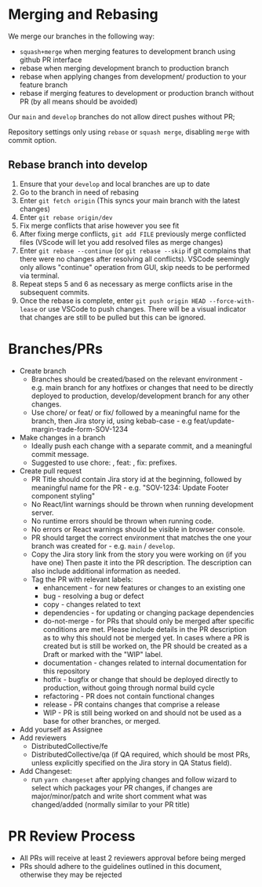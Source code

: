 # Merging and Rebasing

We merge our branches in the following way:

* `squash+merge` when merging features to development branch using github PR interface
* rebase when merging development branch to production branch
* rebase when applying changes from development/ production to your feature branch
* rebase if merging features to development or production branch without PR (by all means should be avoided)

Our `main` and `develop` branches do not allow direct pushes without PR;

Repository settings only using `rebase` or `squash merge`, disabling `merge` with commit option.

## Rebase branch into develop

1) Ensure that your `develop` and local branches are up to date
2) Go to the branch in need of rebasing
3) Enter `git fetch origin` (This syncs your main branch with the latest changes)
4) Enter `git rebase origin/dev`
5) Fix merge conflicts that arise however you see fit
6) After fixing merge conflicts, `git add FILE` previously merge conflicted files (VScode will let you add resolved files as merge changes)
7) Enter `git rebase --continue` (or `git rebase --skip` if git complains that there were no changes after resolving all conflicts). VSCode seemingly only allows "continue" operation from GUI, skip needs to be performed via terminal.
8) Repeat steps 5 and 6 as necessary as merge conflicts arise in the subsequent commits.
9) Once the rebase is complete, enter `git push origin HEAD --force-with-lease` or use VSCode to push changes. There will be a visual indicator that changes are still to be pulled but this can be ignored.

# Branches/PRs

* Create branch
  * Branches should be created/based on the relevant environment - e.g. main branch for any hotfixes or changes that need to be directly deployed to production, develop/development branch for any other changes.
  * Use chore/ or feat/ or fix/ followed by a meaningful name for the branch, then Jira story id, using kebab-case - e.g feat/update-margin-trade-form-SOV-1234
* Make changes in a branch
  * Ideally push each change with a separate commit, and a meaningful commit message.
  * Suggested to use chore: , feat: , fix: prefixes.
* Create pull request
  * PR Title should contain Jira story id at the beginning, followed by meaningful name for the PR - e.g. "SOV-1234: Update Footer component styling"
  * No React/lint warnings should be thrown when running development server.
  * No runtime errors should be thrown when running code.
  * No errors or React warnings should be visible in browser console.
  * PR should target the correct environment that matches the one your branch was created for - e.g. `main` / `develop`.
  * Copy the Jira story link from the story you were working on (if you have one) Then paste it into the PR description. The description can also include additional information as needed.
  * Tag the PR with relevant labels:
    * enhancement - for new features or changes to an existing one
    * bug - resolving a bug or defect
    * copy - changes related to text
    * dependencies - for updating or changing package dependencies
    * do-not-merge - for PRs that should only be merged after specific conditions are met. Please include details in the PR description as to why this should not be merged yet. In cases where a PR is created but is still be worked on, the PR should be created as a Draft or marked with the "WIP" label.
    * documentation - changes related to internal documentation for this repository
    * hotfix - bugfix or change that should be deployed directly to production, without going through normal build cycle
    * refactoring - PR does not contain functional changes
    * release - PR contains changes that comprise a release
    * WIP - PR is still being worked on and should not be used as a base for other branches, or merged.
* Add yourself as Assignee
* Add reviewers
  * DistributedCollective/fe
  * DistributedCollective/qa (if QA required, which should be most PRs, unless explicitly specified on the Jira story in QA Status field).
* Add Changeset:
  * run `yarn changeset` after applying changes and follow wizard to select which packages your PR changes, if changes are major/minor/patch and write short comment what was changed/added (normally similar to your PR title)

# PR Review Process

* All PRs will receive at least 2 reviewers approval before being merged
* PRs should adhere to the guidelines outlined in this document, otherwise they may be rejected
